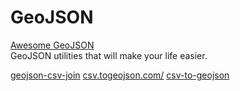 # GeoJSON

[Awesome GeoJSON](https://github.com/tmcw/awesome-geojson)  
GeoJSON utilities that will make your life easier.  

[geojson-csv-join](https://github.com/gavinr/geojson-csv-join)
[csv.togeojson.com/](http://csv.togeojson.com/)
[csv-to-geojson](https://github.com/gavinr/csv-to-geojson)



